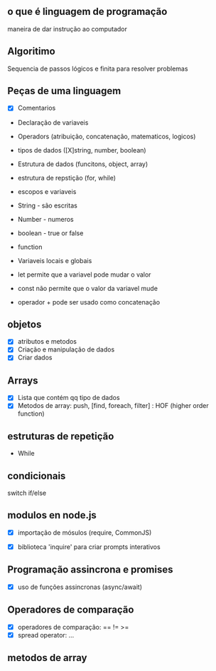 ## o que é linguagem de programação

maneira de dar instrução ao computador

## Algoritimo
Sequencia de passos lógicos e finita para resolver problemas

## Peças de uma linguagem

- [X] Comentarios
- Declaração de variaveis
- Operadors (atribuição, concatenação, matematicos, logicos)
- tipos de dados ([X]string, number, boolean)
- Estrutura de dados (funcitons, object, array)
- estrutura de repstição (for, while)
- escopos e variaveis

- String - são escritas
- Number - numeros
- boolean - true or false
- function
- Variaveis locais e globais

- let permite que a variavel pode mudar o valor
- const não permite que o valor da variavel mude
- operador + pode ser usado como concatenação

## objetos

- [X] atributos e metodos
- [X] Criação e manipulação de dados
- [x] Criar dados

## Arrays
- [X] Lista que contém qq tipo de dados
- [x] Metodos de array: push, [find, foreach, filter] : HOF (higher order function)

## estruturas de repetição

- While


## condicionais
switch
if/else

## modulos en node.js
- [X] importação de mósulos (require, CommonJS)
- [X] biblioteca 'inquire' para criar prompts interativos


## Programação assincrona e promises

- [X] uso de funções assincronas (async/await)

## Operadores de comparação

- [X] operadores de comparação: == != >= 
- [x] spread operator: ...

## metodos de array
